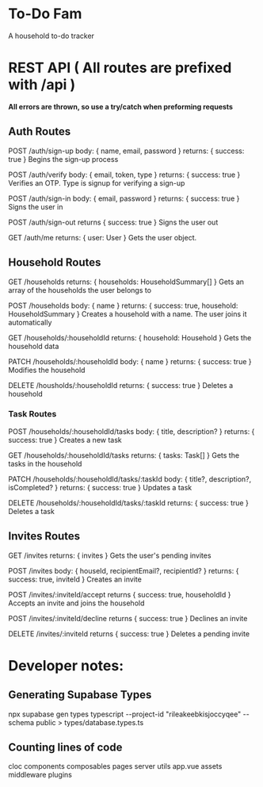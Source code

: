 # To-Do Fam

A household to-do tracker

# REST API ( All routes are prefixed with /api )

**All errors are thrown, so use a try/catch when preforming requests**

## Auth Routes

POST /auth/sign-up
body: { name, email, password }
returns: { success: true }
Begins the sign-up process

POST /auth/verify
body: { email, token, type }
returns: { success: true }
Verifies an OTP. Type is signup for verifying a sign-up

POST /auth/sign-in
body: { email, password }
returns: { success: true }
Signs the user in

POST /auth/sign-out
returns { success: true }
Signs the user out

GET /auth/me
returns: { user: User }
Gets the user object.

## Household Routes

GET /households
returns: { households: HouseholdSummary[] }
Gets an array of the households the user belongs to

POST /households
body: { name }
returns: { success: true, household: HouseholdSummary }
Creates a household with a name. The user joins it automatically

GET /households/:householdId
returns: { household: Household }
Gets the household data

PATCH /households/:householdId
body: { name }
returns: { success: true }
Modifies the household

DELETE /housholds/:householdId
returns: { success: true }
Deletes a household

### Task Routes

POST /households/:householdId/tasks
body: { title, description? }
returns: { success: true }
Creates a new task

GET /households/:householdId/tasks
returns: { tasks: Task[] }
Gets the tasks in the household

PATCH /households/:householdId/tasks/:taskId
body: { title?, description?, isCompleted? }
returns: { success: true }
Updates a task

DELETE /households/:householdId/tasks/:taskId
returns: { success: true }
Deletes a task

## Invites Routes

GET /invites
returns: { invites }
Gets the user's pending invites

POST /invites
body: { houseId, recipientEmail?, recipientId? }
returns: { success: true, inviteId }
Creates an invite

POST /invites/:inviteId/accept
returns { success: true, householdId }
Accepts an invite and joins the household

POST /invites/:inviteId/decline
returns { success: true }
Declines an invite

DELETE /invites/:inviteId
returns { success: true }
Deletes a pending invite

# Developer notes:

## Generating Supabase Types

npx supabase gen types typescript --project-id "rileakeebkisjoccyqee" --schema public > types/database.types.ts

## Counting lines of code

cloc components composables pages server utils app.vue assets middleware plugins
